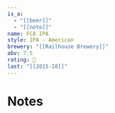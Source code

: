 ```yaml
---
is_a:
  - "[[beer]]"
  - "[[note]]"
name: FCA IPA
style: IPA - American
brewery: "[[Railhouse Brewery]]"
abv: 7.5
rating: 🤞
last: "[[2015-10]]"
---
```

# Notes

